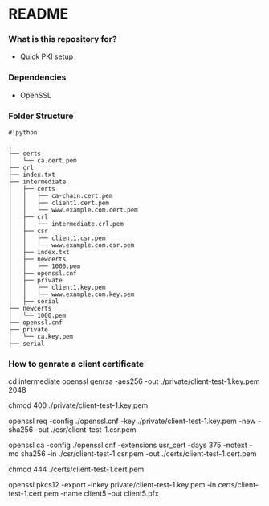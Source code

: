 # README #


### What is this repository for? ###

* Quick PKI setup

### Dependencies ###

* OpenSSL

### Folder Structure ###


```
#!python

.
├── certs
│   └── ca.cert.pem
├── crl
├── index.txt
├── intermediate
│   ├── certs
│   │   ├── ca-chain.cert.pem
│   │   ├── client1.cert.pem
│   │   └── www.example.com.cert.pem
│   ├── crl
│   │   └── intermediate.crl.pem
│   ├── csr
│   │   ├── client1.csr.pem
│   │   └── www.example.com.csr.pem
│   ├── index.txt
│   ├── newcerts
│   │   ├── 1000.pem
│   ├── openssl.cnf
│   ├── private
│   │   ├── client1.key.pem
│   │   └── www.example.com.key.pem
│   ├── serial
├── newcerts
│   └── 1000.pem
├── openssl.cnf
├── private
│   └── ca.key.pem
├── serial
```

### How to genrate a client certificate ###

cd intermediate
openssl genrsa -aes256 -out ./private/client-test-1.key.pem 2048

chmod 400 ./private/client-test-1.key.pem

openssl req -config ./openssl.cnf -key ./private/client-test-1.key.pem -new -sha256 -out ./csr/client-test-1.csr.pem

openssl ca -config ./openssl.cnf -extensions usr_cert -days 375 -notext -md sha256 -in ./csr/client-test-1.csr.pem -out ./certs/client-test-1.cert.pem

chmod 444 ./certs/client-test-1.cert.pem

openssl pkcs12 -export -inkey private/client-test-1.key.pem  -in certs/client-test-1.cert.pem -name client5 -out client5.pfx